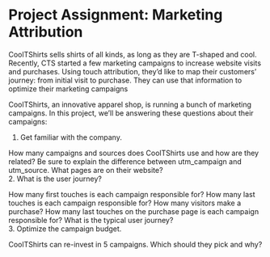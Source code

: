 # Project Assignment: Marketing Attribution

CoolTShirts sells shirts of all kinds, as long as they are T-shaped and cool. Recently, CTS started a few marketing campaigns to increase website visits and purchases. Using touch attribution, they’d like to map their customers’ journey: from initial visit to purchase. They can use that information to optimize their marketing campaigns


CoolTShirts, an innovative apparel shop, is running a bunch of marketing campaigns. In this project, we’ll be answering these questions about their campaigns:

1. Get familiar with the company.

How many campaigns and sources does CoolTShirts use and how are they related? Be sure to explain the difference between utm_campaign and utm_source.
What pages are on their website?
<br>
2. What is the user journey?

How many first touches is each campaign responsible for?
How many last touches is each campaign responsible for?
How many visitors make a purchase?
How many last touches on the purchase page is each campaign responsible for?
What is the typical user journey?
<br>
3. Optimize the campaign budget.

CoolTShirts can re-invest in 5 campaigns. Which should they pick and why?
